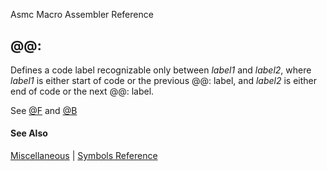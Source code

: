 Asmc Macro Assembler Reference

## @@:

Defines a code label recognizable only between _label1_ and _label2_, where _label1_ is either start of code or the previous @@: label, and _label2_ is either end of code or the next @@: label.

See [@F](at-f.md) and [@B](at-b.md)

#### See Also

[Miscellaneous](miscellaneous.md) | [Symbols Reference](readme.md)

